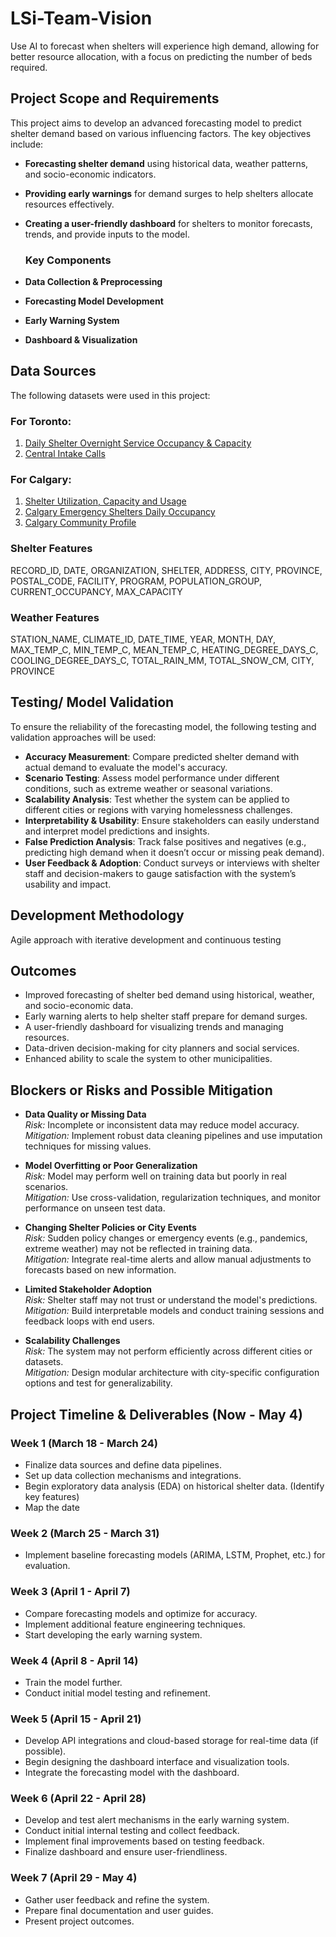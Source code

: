 # LSi-Team-Vision
Use AI to forecast when shelters will experience high demand, allowing for better resource allocation, with a focus on predicting the number of beds required.

## Project Scope and Requirements

This project aims to develop an advanced forecasting model to predict shelter demand based on various influencing factors. The key objectives include:

- **Forecasting shelter demand** using historical data, weather patterns, and socio-economic indicators.
- **Providing early warnings** for demand surges to help shelters allocate resources effectively.
- **Creating a user-friendly dashboard** for shelters to monitor forecasts, trends, and provide inputs to the model.

  ###  Key Components

- **Data Collection & Preprocessing**
- **Forecasting Model Development**
- **Early Warning System**
- **Dashboard & Visualization**



## Data Sources

The following datasets were used in this project:

### For Toronto:
1. [Daily Shelter Overnight Service Occupancy & Capacity](https://open.toronto.ca/dataset/daily-shelter-overnight-service-occupancy-capacity/)  
2. [Central Intake Calls](https://open.toronto.ca/dataset/central-intake-calls/)

### For Calgary:
1. [Shelter Utilization, Capacity and Usage](https://data.calgary.ca/Services-and-Amenities/Shelter-Utilization-Capacity-and-Usage-/p7ka-hqjn)  
2. [Calgary Emergency Shelters Daily Occupancy](https://data.calgary.ca/Services-and-Amenities/Calgary-Emergency-Shelters-Daily-Occupancy/7u2t-3wxf/about_data)  
3. [Calgary Community Profile](https://data.urbandatacentre.ca/dataset/calgary-community-profile)


### Shelter Features

RECORD_ID, DATE, ORGANIZATION, SHELTER, ADDRESS, CITY, PROVINCE, POSTAL_CODE, FACILITY, PROGRAM, POPULATION_GROUP, CURRENT_OCCUPANCY, MAX_CAPACITY


### Weather Features

STATION_NAME, CLIMATE_ID, DATE_TIME, YEAR, MONTH, DAY, MAX_TEMP_C, MIN_TEMP_C, MEAN_TEMP_C, HEATING_DEGREE_DAYS_C, COOLING_DEGREE_DAYS_C, TOTAL_RAIN_MM, TOTAL_SNOW_CM, CITY, PROVINCE


  

## Testing/ Model Validation 

To ensure the reliability of the forecasting model, the following testing and validation approaches will be used:

- **Accuracy Measurement**: Compare predicted shelter demand with actual demand to evaluate the model's accuracy.
- **Scenario Testing**: Assess model performance under different conditions, such as extreme weather or seasonal variations.
- **Scalability Analysis**: Test whether the system can be applied to different cities or regions with varying homelessness challenges.
- **Interpretability & Usability**: Ensure stakeholders can easily understand and interpret model predictions and insights.
- **False Prediction Analysis**: Track false positives and negatives (e.g., predicting high demand when it doesn’t occur or missing peak demand).
- **User Feedback & Adoption**: Conduct surveys or interviews with shelter staff and decision-makers to gauge satisfaction with the system’s usability and impact.

## Development Methodology

Agile approach with iterative development and continuous testing

## Outcomes

- Improved forecasting of shelter bed demand using historical, weather, and socio-economic data.
- Early warning alerts to help shelter staff prepare for demand surges.
- A user-friendly dashboard for visualizing trends and managing resources.
- Data-driven decision-making for city planners and social services.
- Enhanced ability to scale the system to other municipalities.

## Blockers or Risks and Possible Mitigation

- **Data Quality or Missing Data**  
  *Risk:* Incomplete or inconsistent data may reduce model accuracy.  
  *Mitigation:* Implement robust data cleaning pipelines and use imputation techniques for missing values.

- **Model Overfitting or Poor Generalization**  
  *Risk:* Model may perform well on training data but poorly in real scenarios.  
  *Mitigation:* Use cross-validation, regularization techniques, and monitor performance on unseen test data.

- **Changing Shelter Policies or City Events**  
  *Risk:* Sudden policy changes or emergency events (e.g., pandemics, extreme weather) may not be reflected in training data.  
  *Mitigation:* Integrate real-time alerts and allow manual adjustments to forecasts based on new information.

- **Limited Stakeholder Adoption**  
  *Risk:* Shelter staff may not trust or understand the model's predictions.  
  *Mitigation:* Build interpretable models and conduct training sessions and feedback loops with end users.

- **Scalability Challenges**  
  *Risk:* The system may not perform efficiently across different cities or datasets.  
  *Mitigation:* Design modular architecture with city-specific configuration options and test for generalizability.


## Project Timeline & Deliverables (Now - May 4)

### **Week 1 (March 18 - March 24)**
- Finalize data sources and define data pipelines.
- Set up data collection mechanisms and integrations.
- Begin exploratory data analysis (EDA) on historical shelter data. (Identify key features)
- Map the date 

### **Week 2 (March 25 - March 31)**
- Implement baseline forecasting models (ARIMA, LSTM, Prophet, etc.) for evaluation.

### **Week 3 (April 1 - April 7)**
- Compare forecasting models and optimize for accuracy.
- Implement additional feature engineering techniques.
- Start developing the early warning system.

### **Week 4 (April 8 - April 14)**
- Train the model further.
- Conduct initial model testing and refinement.

### **Week 5 (April 15 - April 21)**
- Develop API integrations and cloud-based storage for real-time data (if possible).
- Begin designing the dashboard interface and visualization tools.
- Integrate the forecasting model with the dashboard.

### **Week 6 (April 22 - April 28)**
- Develop and test alert mechanisms in the early warning system.
- Conduct initial internal testing and collect feedback.
- Implement final improvements based on testing feedback.
- Finalize dashboard and ensure user-friendliness.

### **Week 7 (April 29 - May 4)**
- Gather user feedback and refine the system.
- Prepare final documentation and user guides.
- Present project outcomes.
